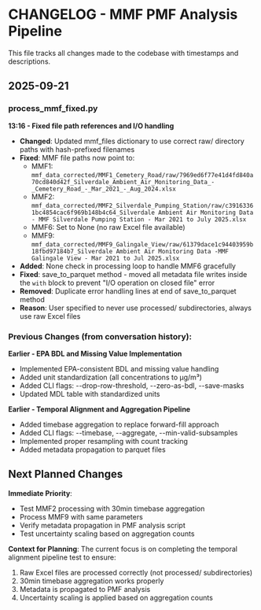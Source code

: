 # CHANGELOG - MMF PMF Analysis Pipeline

This file tracks all changes made to the codebase with timestamps and descriptions.

## 2025-09-21

### process_mmf_fixed.py

**13:16 - Fixed file path references and I/O handling**
- **Changed**: Updated mmf_files dictionary to use correct raw/ directory paths with hash-prefixed filenames
- **Fixed**: MMF file paths now point to:
  - MMF1: `mmf_data_corrected/MMF1_Cemetery_Road/raw/7969ed6f77e41d4fd840a70cd840d42f_Silverdale_Ambient_Air_Monitoring_Data_-_Cemetery_Road_-_Mar_2021_-_Aug_2024.xlsx`
  - MMF2: `mmf_data_corrected/MMF2_Silverdale_Pumping_Station/raw/c39163361bc4854cac6f969b148b4c64_Silverdale Ambient Air Monitoring Data - MMF Silverdale Pumping Station - Mar 2021 to July 2025.xlsx`
  - MMF6: Set to None (no raw Excel file available)
  - MMF9: `mmf_data_corrected/MMF9_Galingale_View/raw/61379dace1c94403959b18fbd97184b7_Silverdale Ambient Air Monitoring Data -MMF Galingale View - Mar 2021 to Jul 2025.xlsx`
- **Added**: None check in processing loop to handle MMF6 gracefully
- **Fixed**: save_to_parquet method - moved all metadata file writes inside the `with` block to prevent "I/O operation on closed file" error
- **Removed**: Duplicate error handling lines at end of save_to_parquet method
- **Reason**: User specified to never use processed/ subdirectories, always use raw Excel files

### Previous Changes (from conversation history):

**Earlier - EPA BDL and Missing Value Implementation**
- Implemented EPA-consistent BDL and missing value handling
- Added unit standardization (all concentrations to μg/m³)
- Added CLI flags: --drop-row-threshold, --zero-as-bdl, --save-masks
- Updated MDL table with standardized units

**Earlier - Temporal Alignment and Aggregation Pipeline**  
- Added timebase aggregation to replace forward-fill approach
- Added CLI flags: --timebase, --aggregate, --min-valid-subsamples
- Implemented proper resampling with count tracking
- Added metadata propagation to parquet files

## Next Planned Changes

**Immediate Priority**:
- Test MMF2 processing with 30min timebase aggregation
- Process MMF9 with same parameters
- Verify metadata propagation in PMF analysis script
- Test uncertainty scaling based on aggregation counts

**Context for Planning**:
The current focus is on completing the temporal alignment pipeline test to ensure:
1. Raw Excel files are processed correctly (not processed/ subdirectories)
2. 30min timebase aggregation works properly
3. Metadata is propagated to PMF analysis
4. Uncertainty scaling is applied based on aggregation counts
